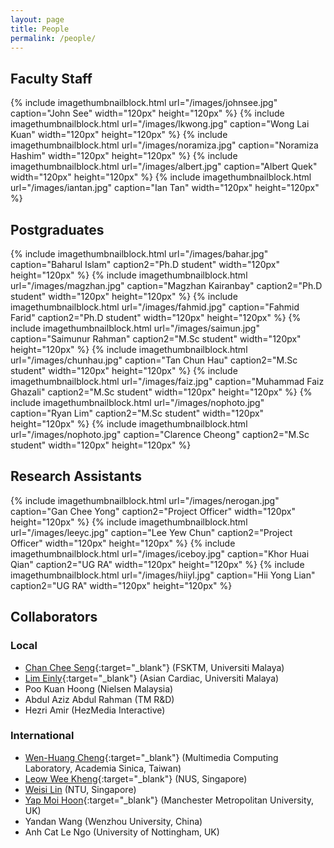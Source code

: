 ```yaml
---
layout: page
title: People
permalink: /people/
---
```


## Faculty Staff

{% include imagethumbnailblock.html url="/images/johnsee.jpg" caption="John See" width="120px" height="120px"  %}
{% include imagethumbnailblock.html url="/images/lkwong.jpg" caption="Wong Lai Kuan" width="120px" height="120px"  %}
{% include imagethumbnailblock.html url="/images/noramiza.jpg" caption="Noramiza Hashim" width="120px" height="120px"  %}
{% include imagethumbnailblock.html url="/images/albert.jpg" caption="Albert Quek" width="120px" height="120px"  %}
{% include imagethumbnailblock.html url="/images/iantan.jpg" caption="Ian Tan" width="120px" height="120px"  %}

## Postgraduates
{% include imagethumbnailblock.html url="/images/bahar.jpg" caption="Baharul Islam" caption2="Ph.D student" width="120px" height="120px"  %}
{% include imagethumbnailblock.html url="/images/magzhan.jpg" caption="Magzhan Kairanbay" caption2="Ph.D student" width="120px" height="120px"  %}
{% include imagethumbnailblock.html url="/images/fahmid.jpg" caption="Fahmid Farid" caption2="Ph.D student" width="120px" height="120px"  %}
{% include imagethumbnailblock.html url="/images/saimun.jpg" caption="Saimunur Rahman" caption2="M.Sc student" width="120px" height="120px"  %}
{% include imagethumbnailblock.html url="/images/chunhau.jpg" caption="Tan Chun Hau" caption2="M.Sc student" width="120px" height="120px"  %}
{% include imagethumbnailblock.html url="/images/faiz.jpg" caption="Muhammad Faiz Ghazali" caption2="M.Sc student" width="120px" height="120px"  %}
{% include imagethumbnailblock.html url="/images/nophoto.jpg" caption="Ryan Lim" caption2="M.Sc student" width="120px" height="120px"  %}
{% include imagethumbnailblock.html url="/images/nophoto.jpg" caption="Clarence Cheong" caption2="M.Sc student" width="120px" height="120px"  %}

## Research Assistants 
{% include imagethumbnailblock.html url="/images/nerogan.jpg" caption="Gan Chee Yong" caption2="Project Officer" width="120px" height="120px"  %}
{% include imagethumbnailblock.html url="/images/leeyc.jpg" caption="Lee Yew Chun" caption2="Project Officer" width="120px" height="120px"  %}
{% include imagethumbnailblock.html url="/images/iceboy.jpg" caption="Khor Huai Qian" caption2="UG RA" width="120px" height="120px"  %}
{% include imagethumbnailblock.html url="/images/hiiyl.jpg" caption="Hii Yong Lian" caption2="UG RA" width="120px" height="120px"  %}

## Collaborators

### Local
- [Chan Chee Seng](http://web.fsktm.um.edu.my/~cschan/){:target="_blank"} (FSKTM, Universiti Malaya)
- [Lim Einly](http://www.asiancardiac.org/){:target="_blank"} (Asian Cardiac, Universiti Malaya)
- Poo Kuan Hoong (Nielsen Malaysia)
- Abdul Aziz Abdul Rahman (TM R&D)
- Hezri Amir (HezMedia Interactive)

### International
- [Wen-Huang Cheng](http://www.citi.sinica.edu.tw/~whcheng/index.html){:target="_blank"} (Multimedia Computing Laboratory, Academia Sinica, Taiwan)
- [Leow Wee Kheng](http://www.comp.nus.edu.sg/~leowwk/){:target="_blank"} (NUS, Singapore)
- [Weisi Lin](http://www.ntu.edu.sg/home/wslin/) (NTU, Singapore)
- [Yap Moi Hoon](http://www2.docm.mmu.ac.uk/STAFF/M.Yap/){:target="_blank"} (Manchester Metropolitan University, UK)
- Yandan Wang (Wenzhou University, China)
- Anh Cat Le Ngo (University of Nottingham, UK)


